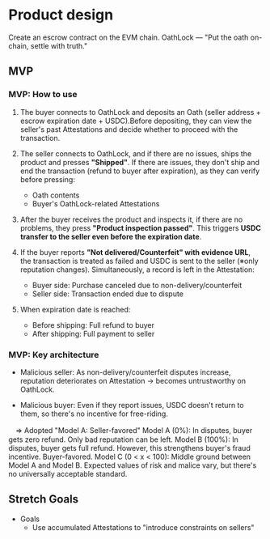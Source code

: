
# Product design

Create an escrow contract on the EVM chain.
OathLock — "Put the oath on-chain, settle with truth."

## MVP

### MVP: How to use

  1. The buyer connects to OathLock and deposits an Oath (seller address + escrow expiration date + USDC).Before depositing, they can view the seller's past Attestations and decide whether to proceed with the transaction.

  2. The seller connects to OathLock, and if there are no issues, ships the product and presses **"Shipped"**. If there are issues, they don't ship and end the transaction (refund to buyer after expiration), as they can verify before pressing:
     - Oath contents
     - Buyer's OathLock-related Attestations

  3. After the buyer receives the product and inspects it, if there are no problems, they press **"Product inspection passed"**. This triggers **USDC transfer to the seller even before the expiration date**.

  4. If the buyer reports **"Not delivered/Counterfeit" with evidence URL**, the transaction is treated as failed and USDC is sent to the seller (※only reputation changes). Simultaneously, a record is left in the Attestation:
     - Buyer side: Purchase canceled due to non-delivery/counterfeit
     - Seller side: Transaction ended due to dispute

  5. When expiration date is reached:
     - Before shipping: Full refund to buyer
     - After shipping: Full payment to seller

### MVP: Key architecture

- Malicious seller: As non-delivery/counterfeit disputes increase, reputation deteriorates on Attestation → becomes untrustworthy on OathLock.

- Malicious buyer: Even if they report issues, USDC doesn't return to them, so there's no incentive for free-riding.

　⇒ Adopted "Model A: Seller-favored"
        Model A (0%): In disputes, buyer gets zero refund. Only bad reputation can be left.
        Model B (100%): In disputes, buyer gets full refund. However, this strengthens buyer's fraud incentive. Buyer-favored.
        Model C (0 < x < 100): Middle ground between Model A and Model B. Expected values of risk and malice vary, but there's no universally acceptable standard.

## Stretch Goals

- Goals
  - Use accumulated Attestations to "introduce constraints on sellers"

  




